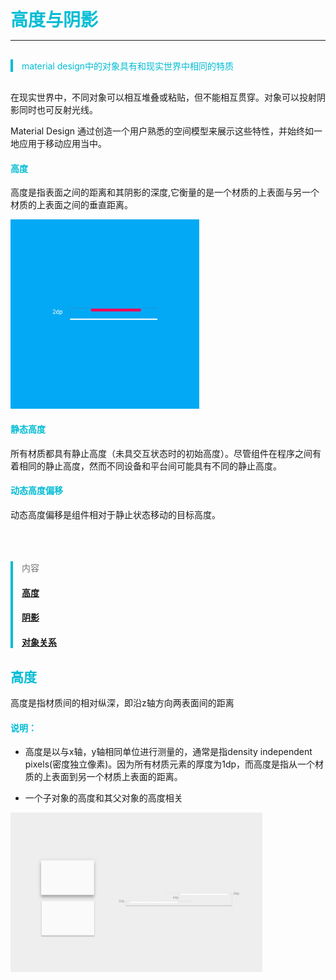 <h1 id="envir" style="color:#00bcd4;margin: 0">高度与阴影</h1>
<hr style="height:1px;"></hr>

<blockquote style="color:#00bcd4;border-left: 4px solid #00bcd4;margin: 30px 0;">
<p>material design中的对象具有和现实世界中相同的特质</p>
</blockquote>

在现实世界中，不同对象可以相互堆叠或粘贴，但不能相互贯穿。对象可以投射阴影同时也可反射光线。

Material Design 通过创造一个用户熟悉的空间模型来展示这些特性，并始终如一地应用于移动应用当中。

<h4 style="color:#00bcd4">高度</h4>

高度是指表面之间的距离和其阴影的深度,它衡量的是一个材质的上表面与另一个材质的上表面之间的垂直距离。

<div style="width: 60%"><img src="assets/what_is_material_elevation_and_shadows.png" alt=""></div>

<h4 style="color:#00bcd4">静态高度</h4>

所有材质都具有静止高度（未具交互状态时的初始高度）。尽管组件在程序之间有着相同的静止高度，然而不同设备和平台间可能具有不同的静止高度。

<h4 style="color:#00bcd4">动态高度偏移</h4>

动态高度偏移是组件相对于静止状态移动的目标高度。

<hr style="height:1px; background-color: #fff; margin-bottom: 50px;"></hr>

<blockquote style="color:#00bcd4;border-left: 4px solid #00bcd4;margin: 30px 0;">
<p style="color:#757575">内容</p>
<h4><a href="#elevation">高度</a></h4>
<h4><a href="#shadow">阴影</a></h4>
<h4><a href="#OBrelationship">对象关系</a></h4>
</blockquote>

<h2 id="elevation" style="color:#00bcd4;">高度</h2>

高度是指材质间的相对纵深，即沿z轴方向两表面间的距离

<h4 style="color:#00bcd4">说明：</h4>

* 高度是以与x轴，y轴相同单位进行测量的，通常是指density independent pixels(密度独立像素)。因为所有材质元素的厚度为1dp，而高度是指从一个材质的上表面到另一个材质上表面的距离。

* 一个子对象的高度和其父对象的高度相关

<div style="width: 80%"><img src="assets/whatismaterial_3d_elevation1.png" alt=""></div>



